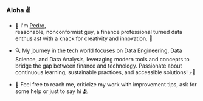 ### Aloha ✌️

- 🔭 I'm [Pedro](https://www.linkedin.com/in/silvaph),</br>
reasonable, nonconformist guy, a finance professional turned data enthusiast with a knack for creativity and innovation. 🧠</br>

- 🔍 My journey in the tech world focuses on Data Engineering, Data Science, and Data Analysis, leveraging modern tools and concepts to bridge the gap between finance and technology. Passionate about continuous learning, sustainable practices, and accessible solutions! ⤴️🏅

- 📒 Feel free to reach me, criticize my work with improvement tips, ask for some help or just to say hi 🫂
